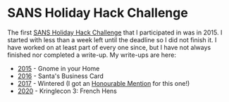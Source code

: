 # SANS Holiday Hack Challenge

The first [SANS Holiday Hack Challenge](https://holidayhackchallenge.com/)
 that I participated in was in 2015. 
I started with less than a week left until the deadline so I did not finish it.
I have worked on at least part of every one since, but I have
not always finished nor completed a write-up. My write-ups are here:

 * [2015](testart-hhc2015.pdf) - Gnome in your Home
 * [2016](testart-hhc2016.pdf) - Santa's Business Card
 * [2017](testart-hhc2017.pdf) - Wintered (I got an [Honourable Mention](https://www.holidayhackchallenge.com/2017/winners_answers.html) for this one!)
 * [2020](KringleCon3/KringleCon3-solution.pdf) - Kringlecon 3: French Hens
